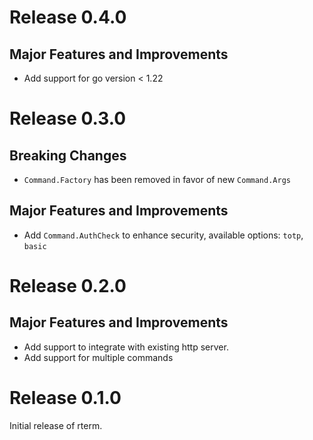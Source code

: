 # Release 0.4.0
## Major Features and Improvements
* Add support for go version < 1.22

# Release 0.3.0
## Breaking Changes
* `Command.Factory` has been removed in favor of new `Command.Args`
## Major Features and Improvements
* Add `Command.AuthCheck` to enhance security, available options: `totp`, `basic`

# Release 0.2.0
## Major Features and Improvements
* Add support to integrate with existing http server.
* Add support for multiple commands

# Release 0.1.0
Initial release of rterm.